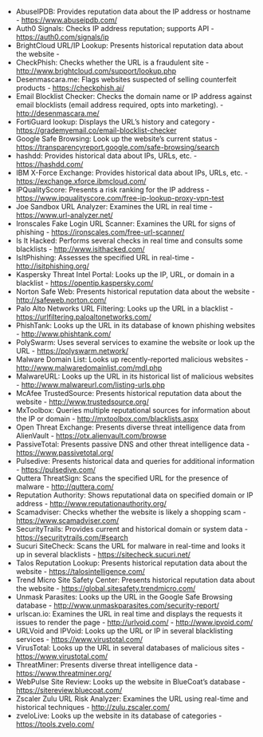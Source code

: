 - AbuseIPDB: Provides reputation data about the IP address or hostname - https://www.abuseipdb.com/
- Auth0 Signals: Checks IP address reputation; supports API  - https://auth0.com/signals/ip
- BrightCloud URL/IP Lookup: Presents historical reputation data about the website - 
- CheckPhish: Checks whether the URL is a fraudulent site - http://www.brightcloud.com/support/lookup.php
- Desenmascara.me: Flags websites suspected of selling counterfeit products - https://checkphish.ai/
- Email Blocklist Checker: Checks the domain name or IP address against email blocklists (email address required, opts into marketing). - http://desenmascara.me/
- FortiGuard lookup: Displays the URL’s history and category - https://grademyemail.co/email-blocklist-checker
- Google Safe Browsing: Look up the website’s current status - https://transparencyreport.google.com/safe-browsing/search
- hashdd: Provides historical data about IPs, URLs, etc. - https://hashdd.com/
- IBM X-Force Exchange: Provides historical data about IPs, URLs, etc. - https://exchange.xforce.ibmcloud.com/
- IPQualityScore: Presents a risk ranking for the IP address - https://www.ipqualityscore.com/free-ip-lookup-proxy-vpn-test
- Joe Sandbox URL Analyzer: Examines the URL in real time - https://www.url-analyzer.net/
- Ironscales Fake Login URL Scanner: Examines the URL for signs of phishing - https://ironscales.com/free-url-scanner/
- Is It Hacked: Performs several checks in real time and consults some blacklists - http://www.isithacked.com/
- IsItPhishing: Assesses the specified URL in real-time - http://isitphishing.org/
- Kaspersky Threat Intel Portal: Looks up the IP, URL, or domain in a blacklist - https://opentip.kaspersky.com/
- Norton Safe Web: Presents historical reputation data about the website - http://safeweb.norton.com/
- Palo Alto Networks URL Filtering: Looks up the URL in a blacklist - https://urlfiltering.paloaltonetworks.com/
- PhishTank: Looks up the URL in its database of known phishing websites - http://www.phishtank.com/
- PolySwarm: Uses several services to examine the website or look up the URL - https://polyswarm.network/
- Malware Domain List: Looks up recently-reported malicious websites - http://www.malwaredomainlist.com/mdl.php
- MalwareURL: Looks up the URL in its historical list of malicious websites - http://www.malwareurl.com/listing-urls.php
- McAfee TrustedSource: Presents historical reputation data about the website - http://www.trustedsource.org/
- MxToolbox: Queries multiple reputational sources for information about the IP or domain - http://mxtoolbox.com/blacklists.aspx
- Open Threat Exchange: Presents diverse threat intelligence data from AlienVault - https://otx.alienvault.com/browse
- PassiveTotal: Presents passive DNS and other threat intelligence data - https://www.passivetotal.org/
- Pulsedive: Presents historical data and queries for additional information - https://pulsedive.com/
- Quttera ThreatSign: Scans the specified URL for the presence of malware - http://quttera.com/
- Reputation Authority: Shows reputational data on specified domain or IP address - http://www.reputationauthority.org/
- Scamadviser: Checks whether the website is likely a shopping scam - https://www.scamadviser.com/
- SecurityTrails: Provides current and historical domain or system data - https://securitytrails.com/#search
- Sucuri SiteCheck: Scans the URL for malware in real-time and looks it up in several blacklists - https://sitecheck.sucuri.net/
- Talos Reputation Lookup: Presents historical reputation data about the website - https://talosintelligence.com/
- Trend Micro Site Safety Center: Presents historical reputation data about the website - https://global.sitesafety.trendmicro.com/
- Unmask Parasites: Looks up the URL in the Google Safe Browsing database - http://www.unmaskparasites.com/security-report/
- urlscan.io: Examines the URL in real time and displays the requests it issues to render the page - http://urlvoid.com/ - http://www.ipvoid.com/
- URLVoid and IPVoid: Looks up the URL or IP in several blacklisting services - https://www.virustotal.com/
- VirusTotal: Looks up the URL in several databases of malicious sites - https://www.virustotal.com/
- ThreatMiner: Presents diverse threat intelligence data - https://www.threatminer.org/
- WebPulse Site Review: Looks up the website in BlueCoat’s database - https://sitereview.bluecoat.com/
- Zscaler Zulu URL Risk Analyzer: Examines the URL using real-time and historical techniques - http://zulu.zscaler.com/
- zveloLive: Looks up the website in its database of categories - https://tools.zvelo.com/
